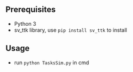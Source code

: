 ## Prerequisites
- Python 3
- sv_ttk library, use `pip install sv_ttk` to install

## Usage
- run `python TasksSim.py` in cmd
